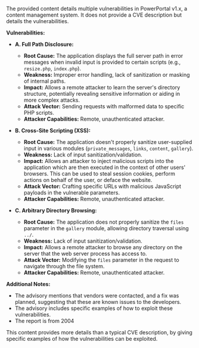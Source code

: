 The provided content details multiple vulnerabilities in PowerPortal v1.x, a content management system. It does not provide a CVE description but details the vulnerabilities.

**Vulnerabilities:**

*   **A. Full Path Disclosure:**
    *   **Root Cause:** The application displays the full server path in error messages when invalid input is provided to certain scripts (e.g., `resize.php`, `index.php`).
    *   **Weakness:** Improper error handling, lack of sanitization or masking of internal paths.
    *   **Impact:**  Allows a remote attacker to learn the server's directory structure, potentially revealing sensitive information or aiding in more complex attacks.
    *   **Attack Vector:** Sending requests with malformed data to specific PHP scripts.
    *  **Attacker Capabilities:** Remote, unauthenticated attacker.

*   **B. Cross-Site Scripting (XSS):**
    *   **Root Cause:** The application doesn't properly sanitize user-supplied input in various modules (`private_messages`, `links`, `content`, `gallery`).
    *   **Weakness:** Lack of input sanitization/validation.
    *   **Impact:** Allows an attacker to inject malicious scripts into the application which are then executed in the context of other users' browsers. This can be used to steal session cookies, perform actions on behalf of the user, or deface the website.
    *   **Attack Vector:** Crafting specific URLs with malicious JavaScript payloads in the vulnerable parameters.
    *   **Attacker Capabilities:** Remote, unauthenticated attacker.

*   **C. Arbitrary Directory Browsing:**
    *   **Root Cause:** The application does not properly sanitize the `files` parameter in the `gallery` module, allowing directory traversal using `../`.
    *  **Weakness:** Lack of input sanitization/validation.
    *   **Impact:** Allows a remote attacker to browse any directory on the server that the web server process has access to.
    *   **Attack Vector:** Modifying the `files` parameter in the request to navigate through the file system.
    *   **Attacker Capabilities:** Remote, unauthenticated attacker.

**Additional Notes:**

*   The advisory mentions that vendors were contacted, and a fix was planned, suggesting that these are known issues to the developers.
*   The advisory includes specific examples of how to exploit these vulnerabilities.
* The report is from 2004

This content provides more details than a typical CVE description, by giving specific examples of how the vulnerabilities can be exploited.